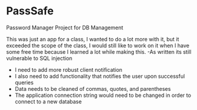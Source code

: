 # PassSafe
Password Manager Project for DB Management

This was just an app for a class, I wanted to do a lot more with it, but it exceeded the scope of the class, I would still like to work on it when I have some free time because I learned a lot while making this. 
-As written its still vulnerable to SQL injection
- I  need to add more robust client notification
- I also need to add functionality that notifies the user upon successful queries
- Data needs to be cleaned of commas, quotes, and parentheses   
- The application connection string would need to be changed in order to connect to a new database 
